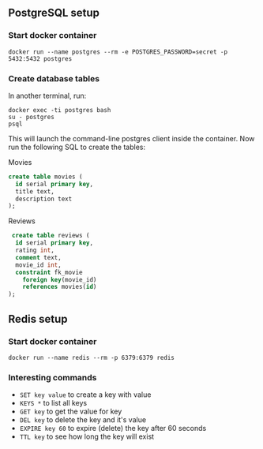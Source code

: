 ## PostgreSQL setup

### Start docker container
```
docker run --name postgres --rm -e POSTGRES_PASSWORD=secret -p 5432:5432 postgres
```

### Create database tables
In another terminal, run:
```
docker exec -ti postgres bash
su - postgres
psql
```

This will launch the command-line postgres client inside the container. Now run the following SQL to create the tables:

Movies
```sql
create table movies (
  id serial primary key,
  title text,
  description text
);
```

Reviews
```sql
 create table reviews (
  id serial primary key,
  rating int,
  comment text,
  movie_id int,
  constraint fk_movie
    foreign key(movie_id)
    references movies(id)
);
```

## Redis setup

### Start docker container
```
docker run --name redis --rm -p 6379:6379 redis
```

### Interesting commands
* `SET key value` to create a key with value
* `KEYS *` to list all keys
* `GET key` to get the value for key
* `DEL key` to delete the key and it's value
* `EXPIRE key 60` to expire (delete) the key after 60 seconds
* `TTL key` to see how long the key will exist